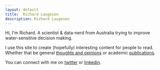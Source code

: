 ```yaml
---
layout: default
title:  Richard Laugesen
description: Richard Laugesen
---
```


Hi, I'm Richard. A scientist & data-nerd from Australia trying to improve water-sensitive decision making.

I use this site to create (hopefully) interesting content for people to read. Whether that be general [thoughts and opinions](/writing) or academic [publications](/publications).

You can connect with me on [twitter](https://twitter.com/richardlaugesen) or [linkedin](https://www.linkedin.com/in/richardlaugesen/).

